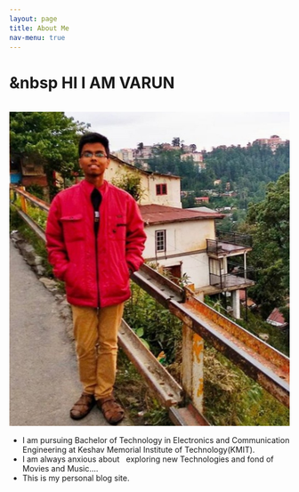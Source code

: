 ```yaml
---
layout: page
title: About Me
nav-menu: true
---
```


# &nbsp HI I AM VARUN

&nbsp; &nbsp; &nbsp; &nbsp; &nbsp;&nbsp; &nbsp; &nbsp; &nbsp; &nbsp; &nbsp; &nbsp; &nbsp; &nbsp; &nbsp; ![](assets/images/banner.JPG)

- I am pursuing Bachelor of Technology in Electronics and Communication Engineering at Keshav Memorial Institute of Technology(KMIT).
- I am always anxious about &nbsp; exploring new Technologies and fond of Movies and Music....
- This is my personal blog site.
